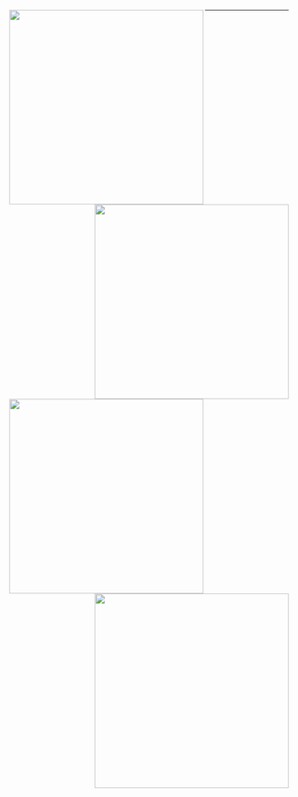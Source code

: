 <kbd><a href="https://www.linkedin.com/in/kate-balabanovich/"><img src="https://github.com/user-attachments/assets/56cad08a-af44-4725-9513-2f12117baa11" align="left" height="350" width="350"/></a></kbd><kbd><a href="https://docs.google.com/document/d/13_Z1-7x9poBeIgz2PzFqfmNTTwJlmKnasA9XsLHG0Mo/edit?usp=sharing"><img src="https://github.com/user-attachments/assets/35df8ca8-f0bd-467f-8b42-e912dda99f1e" align="right" height="350" width="350"/></a></kbd>
<hr>
<kbd><a href="https://www.kaggle.com/a113ssa"><img src="https://github.com/user-attachments/assets/42082d53-fb8a-4bf5-82ad-51e0ee417501" align="left" height="350" width="350"/></a></kbd>
<kbd><a href="https://leetcode.com/u/a113ssa/"><img src="https://github.com/user-attachments/assets/4cdedff0-9063-4be8-9961-df5bbe5ff69f" align="right" height="350" width="350"/></a></kbd>

